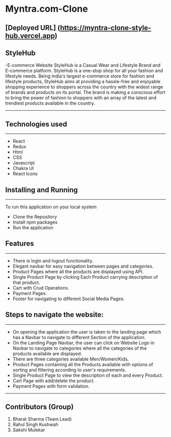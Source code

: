 
# Myntra.com-Clone
## [Deployed URL] (https://myntra-clone-style-hub.vercel.app)
##  StyleHub
-E-commerce Website
StyleHub is a Casual Wear and Lifestyle Brand and E-commerce platform. 
StyleHub is a one-stop shop for all your fashion and lifestyle needs. Being India's largest e-commerce store for fashion and lifestyle products, StyleHub aims at providing a hassle-free and enjoyable shopping experience to shoppers across the country with the widest range of brands and products on its portal. The brand is making a conscious effort to bring the power of fashion to shoppers with an array of the latest and trendiest products available in the country.



---

## Technologies used

<hr>

- React
- Redux
- Html
- CSS
- Javascript
- Chakra UI
- React Icons

## Installing and Running

<hr>

To run this application on your local system

- Clone the Repository
- Install npm packages
- Run the application

## Features

---

- There is login and logout functionality.
- Elegant navbar for easy navigation between pages and categories.
- Product Pages where all the products are displayed using API.
- Single Product Page by clicking Each Product carrying description of that product.
- Cart with Crud Operations.
- Payment Pages.
- Footer for navigating to different Social Media Pages.

## Steps to navigate the website:

<hr>

- On opening the application the user is taken to the landing page which has a Navbar to navigate to different Section of the application.
- On the Landing Page Navbar, the user can click on Website Logo in Navbar to navigate to categories where all the categories of the products available are displayed.
- There are three categories available Men/Women/Kids.
- Product Pages containing all the Products available with options of sorting and filtering according to user's requirements.
- Single Product Page to view the description of each and every Product.
- Cart Page with add/delete the product.
- Payment Pages with form validation.

---

<!-- ### Home Page and Footer

  ![image](./src/Assets/r1.png)

  <img width="1000" alt="Footer" src="./src/Assets/r2.png">
---

### Categories

![image](./src/Assets/r3.png)

![image](./src/Assets/r4.png)
![image](./src/Assets/r5.png)

---

### Products Section

![image](./src/Assets/r6.png)
![image](./src/Assets/r7.png)


### Login Page/Signup Page

## <img width="1000" alt="login" src="./src/Assets/r8.png">

---
### Cart Section
![image](./src/Assets/r9.png)


---
### Payment Section
![image](./src/Assets/r10.png)

 -->


##  Contributors (Group)
1. Bharat Sharma (Team Lead)
2. Rahul Singh Kushwah
3. Sakshi Mulekar
